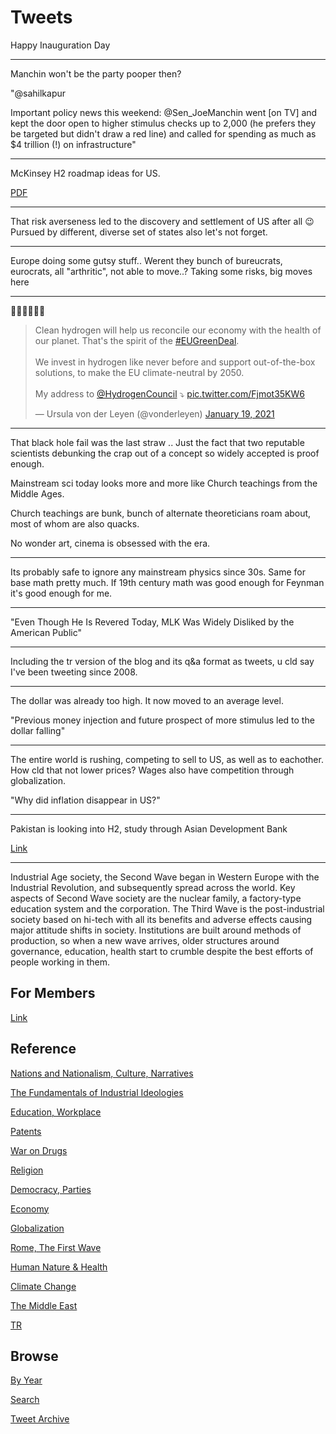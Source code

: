 # Tweets

Happy Inauguration Day

---

Manchin won't be the party pooper then?

"@sahilkapur

Important policy news this weekend: @Sen_JoeManchin went [on TV] and
kept the door open to higher stimulus checks up to 2,000 (he prefers
they be targeted but didn't draw a red line) and called for spending
as much as $4 trillion (!) on infrastructure"

---

McKinsey H2 roadmap ideas for US.

[PDF](https://static1.squarespace.com/static/53ab1feee4b0bef0179a1563/t/5e7ca9d6c8fb3629d399fe0c/1585228263363/Road+Map+to+a+US+Hydrogen+Economy+Full+Report.pdf)

---

That risk averseness led to the discovery and settlement of US after
all 😉 Pursued by different, diverse set of states also let's not
forget.

---

Europe doing some gutsy stuff.. Werent they bunch of bureucrats,
eurocrats, all "arthritic", not able to move..?  Taking some risks,
big moves here

---

👏👏👏👏👏👏

<blockquote class="twitter-tweet"><p lang="en" dir="ltr">Clean hydrogen will help us reconcile our economy with the health of our planet. That&#39;s the spirit of the <a href="https://twitter.com/hashtag/EUGreenDeal?src=hash&amp;ref_src=twsrc%5Etfw">#EUGreenDeal</a>. <br><br>We invest in hydrogen like never before and support out-of-the-box solutions, to make the EU climate-neutral by 2050.<br><br>My address to <a href="https://twitter.com/HydrogenCouncil?ref_src=twsrc%5Etfw">@HydrogenCouncil</a> ⤵ <a href="https://t.co/Fjmot35KW6">pic.twitter.com/Fjmot35KW6</a></p>&mdash; Ursula von der Leyen (@vonderleyen) <a href="https://twitter.com/vonderleyen/status/1351487690752073729?ref_src=twsrc%5Etfw">January 19, 2021</a></blockquote> <script async src="https://platform.twitter.com/widgets.js" charset="utf-8"></script>

---

That black hole fail was the last straw .. Just the fact that two
reputable scientists debunking the crap out of a concept so widely
accepted is proof enough.

Mainstream sci today looks more and more like Church teachings from
the Middle Ages.

Church teachings are bunk, bunch of alternate theoreticians roam
about, most of whom are also quacks.

No wonder art, cinema is obsessed with the era.

---

Its probably safe to ignore any mainstream physics since 30s. Same for
base math pretty much. If 19th century math was good enough for
Feynman it's good enough for me.

---

"Even Though He Is Revered Today, MLK Was Widely Disliked by the American Public"

---

Including the tr version of the blog and its q&a format as tweets, u
cld say I've been tweeting since 2008.

---

The dollar was already too high. It now moved to an average level.

"Previous money injection and future prospect of more stimulus led to
the dollar falling"

---

The entire world is rushing, competing to sell to US, as well as to
eachother. How cld that not lower prices? Wages also have competition
through globalization. 

"Why did inflation disappear in US?"

---

Pakistan is looking into H2, study through Asian Development Bank

[Link](https://apac.gasworld.com/story/pakistan-neeca-and-adb-collaborate-for-renewable-hydrogen-deployment-study/)

---

Industrial Age society, the Second Wave began in Western Europe with
the Industrial Revolution, and subsequently spread across the
world. Key aspects of Second Wave society are the nuclear family, a
factory-type education system and the corporation. The Third Wave is
the post-industrial society based on hi-tech with all its benefits and
adverse effects causing major attitude shifts in society. Institutions
are built around methods of production, so when a new wave arrives,
older structures around governance, education, health start to crumble
despite the best efforts of people working in them.

## For Members

[Link](https://thirdwave-members.herokuapp.com)

## Reference

[Nations and Nationalism, Culture, Narratives](/2013/02/nations-and-nationalism.md)

[The Fundamentals of Industrial Ideologies](/2011/04/fundamentals-of-industrial-ideologies.md)

[Education, Workplace](2017/09/education-workplace.md)

[Patents](/2018/09/patents.md)

[War on Drugs](/2019/11/war-on-drugs.md)

[Religion](/2015/04/god-religion.md)

[Democracy, Parties](/2016/11/democracy.md)

[Economy](/2018/05/economy.md)

[Globalization](/2018/09/globalization.md)

[Rome, The First Wave](/2017/12/rome.md)

[Human Nature & Health](/2020/07/human-nature.md)

[Climate Change](/2018/12/climate.md)

[The Middle East](/2019/07/middleeast.md)

[TR](../tr)

## Browse

[By Year](years.md)

[Search](search.html)

[Tweet Archive](/tweets/README.md)



